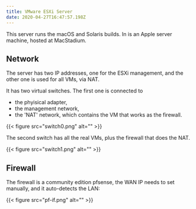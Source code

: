 ```yaml
---
title: VMware ESXi Server
date: 2020-04-27T16:47:57.198Z
---
```


This server runs the macOS and Solaris builds. In is an Apple
server machine, hosted at MacStadium.

## Network

The server has two IP addresses, one for the ESXi management,
and the other one is used for all VMs, via NAT.

It has two virtual switches. The first one is connected to
* the phyisical adapter,
* the management network,
* the 'NAT' network, which contains the VM that works as the
firewall.

{{< figure src="switch0.png" alt="" >}}

The second switch has all the real VMs, plus the firewall
that does the NAT.

{{< figure src="switch1.png" alt="" >}}

## Firewall

The firewall is a community edition pfsense, the WAN IP needs
to set manually, and it auto-detects the LAN:

{{< figure src="pf-if.png" alt="" >}}
